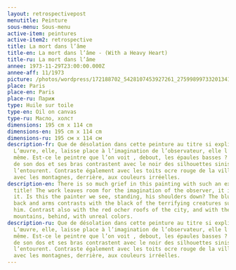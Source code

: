 ```yaml
---
layout: retrospectivepost
menutitle: Peinture
sous-menu: Sous-menu
active-item: peintures
active-item2: retrospective
title: La mort dans l’âme
title-en: La mort dans l’âme - (With a Heavy Heart)
title-ru: La mort dans l’âme
annee: 1973-11-29T23:00:00.000Z
annee-aff: 11/1973
picture: /photos/wordpress/172188702_5428107453927261_2759989973320134181_n.jpg
place: Paris
place-en: Paris
place-ru: Париж
type: Huile sur toile
type-en: Oil on canvas
type-ru: Масло, холст
dimensions: 195 cm x 114 cm
dimensions-en: 195 cm x 114 cm
dimensions-ru: 195 см x 114 см
description-fr: Que de désolation dans cette peinture au titre si explicite !
  L’œuvre, elle, laisse place à l’imagination de l’observateur, elle l’impose,
  même. Est-ce le peintre que l’on voit , debout, les épaules basses ? Le bleu
  de son dos et ses bras contrastent avec le noir des silhouettes sinistres qui
  l’entourent. Contraste également avec les toits ocre rouge de la ville, et
  avec les montagnes, derrière, aux couleurs irréelles.
description-en: There is so much grief in this painting with such an explicit
  title! The work leaves room for the imagination of the observer, it imposes
  it. Is this the painter we see, standing, his shoulders down? The blue of his
  back and arms contrasts with the black of the terrifying creatures surrounding
  him. Contrast also with the red ocher roofs of the city, and with the
  mountains, behind, with unreal colors.
description-ru: Que de désolation dans cette peinture au titre si explicite !
  L’œuvre, elle, laisse place à l’imagination de l’observateur, elle l’impose,
  même. Est-ce le peintre que l’on voit , debout, les épaules basses ? Le bleu
  de son dos et ses bras contrastent avec le noir des silhouettes sinistres qui
  l’entourent. Contraste également avec les toits ocre rouge de la ville, et
  avec les montagnes, derrière, aux couleurs irréelles.
---
```

